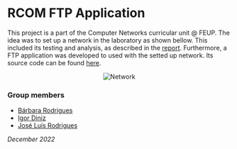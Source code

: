 # RCOM FTP Application

This project is a part of the Computer Networks curricular unit @ FEUP.
The idea was to set up a network in the laboratory as shown bellow. 
This included its testing and analysis, as described in the [report](/docs/report.pdf).
Furthermore, a FTP application was developed to used with the setted up network. 
Its source code can be found [here](/src).

<p align="center">
  <img src="https://user-images.githubusercontent.com/75942759/211301754-2fd2afe5-73bc-417b-b90e-0bc0f4eacd2c.png" alt="Network">
</p>

### Group members

- [Bárbara Rodrigues](https://github.com/babs3)
- [Igor Diniz](https://github.com/igor-diniz)
- [José Luís Rodrigues](https://github.com/jlcrodrigues)

*December 2022* 

